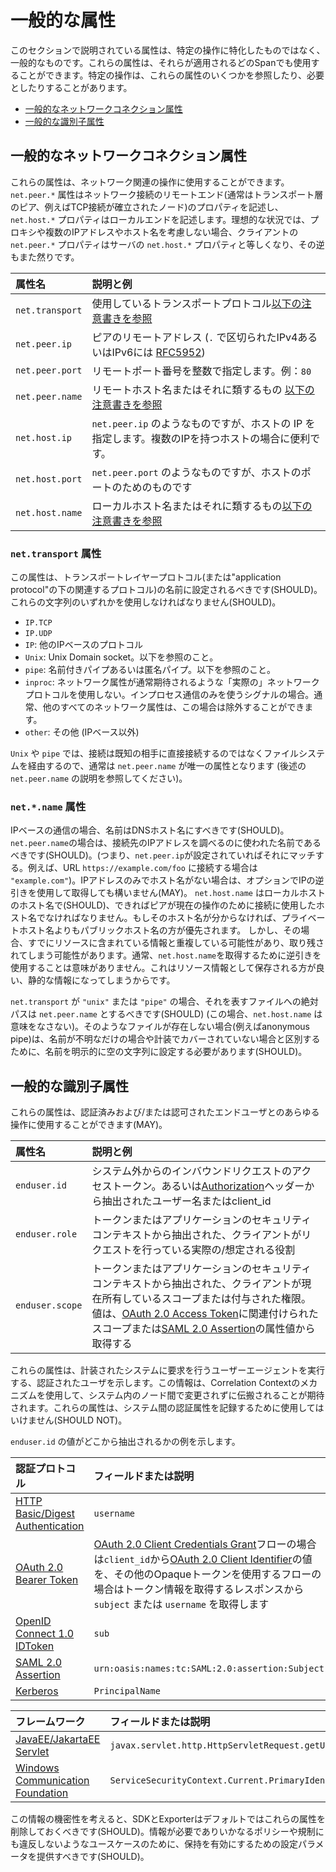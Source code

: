 <!--
# General attributes
-->

# 一般的な属性

<!--
The attributes described in this section are not specific to a particular operation but rather generic.
They may be used in any Span they apply to.
Particular operations may refer to or require some of these attributes.
-->

このセクションで説明されている属性は、特定の操作に特化したものではなく、一般的なものです。これらの属性は、それらが適用されるどのSpanでも使用することができます。特定の操作は、これらの属性のいくつかを参照したり、必要としたりすることがあります。

<!-- Re-generate TOC with `markdown-toc --no-first-h1 -i` -->
<!-- toc -->

<!--
- [General network connection attributes](#general-network-connection-attributes)
- [General identity attributes](#general-identity-attributes)
-->

- [一般的なネットワークコネクション属性](#一般的なネットワークコネクション属性)
- [一般的な識別子属性](#一般的な識別子属性)


<!-- tocstop -->

<!--
## General network connection attributes
-->

## 一般的なネットワークコネクション属性

<!--
These attributes may be used for any network related operation.
The `net.peer.*` attributes describe properties of the remote end of the network connection
(usually the transport-layer peer, e.g. the node to which a TCP connection was established),
while the `net.host.*` properties describe the local end.
In an ideal situation, not accounting for proxies, multiple IP addresses or host names,
the `net.peer.*` properties of a client are equal to the `net.host.*` properties of the server and vice versa.
-->

これらの属性は、ネットワーク関連の操作に使用することができます。`net.peer.*` 属性はネットワーク接続のリモートエンド(通常はトランスポート層のピア、例えばTCP接続が確立されたノード)のプロパティを記述し、`net.host.*` プロパティはローカルエンドを記述します。理想的な状況では、プロキシや複数のIPアドレスやホスト名を考慮しない場合、クライアントの `net.peer.*` プロパティはサーバの `net.host.*` プロパティと等しくなり、その逆もまた然りです。

<!--
|  Attribute name  |                                 Notes and examples                                |
| :--------------- | :-------------------------------------------------------------------------------- |
| `net.transport` | Transport protocol used. See [note below](#net.transport).                         |
| `net.peer.ip`   | Remote address of the peer (dotted decimal for IPv4 or [RFC5952][] for IPv6)       |
| `net.peer.port` | Remote port number as an integer. E.g., `80`.                                      |
| `net.peer.name` | Remote hostname or similar, see [note below](#net.name).                           |
| `net.host.ip`   | Like `net.peer.ip` but for the host IP. Useful in case of a multi-IP host.         |
| `net.host.port` | Like `net.peer.port` but for the host port.                                        |
| `net.host.name` | Local hostname or similar, see [note below](#net.name).                            |
-->

|  属性名  |                                 説明と例                               |
| :--------------- | :--------------------------------------------------------------------------------|
| `net.transport` | 使用しているトランスポートプロトコル[以下の注意書きを参照](#net.transport)              |
| `net.peer.ip`   | ピアのリモートアドレス (`.` で区切られたIPv4あるいはIPv6には [RFC5952][])       |
| `net.peer.port` | リモートポート番号を整数で指定します。例：`80`                                         |
| `net.peer.name` | リモートホスト名またはそれに類するもの [以下の注意書きを参照](#net.name)                 |
| `net.host.ip`   | `net.peer.ip` のようなものですが、ホストの IP を指定します。複数のIPを持つホストの場合に便利です。 |
| `net.host.port` | `net.peer.port` のようなものですが、ホストのポートのためのものです                      |
| `net.host.name` | ローカルホスト名またはそれに類するもの[以下の注意書きを参照](#net.name)                 |

<!--
[RFC5952]: https://tools.ietf.org/html/rfc5952
-->

[RFC5952]: https://tools.ietf.org/html/rfc5952

<!--
<a name="net.transport"></a>
-->

<a name="net.transport"></a>

<!--
### `net.transport` attribute
-->

### `net.transport` 属性

<!--
This attribute should be set to the name of the transport layer protocol (or the relevant protocol below the "application protocol"). One of these strings should be used:
-->

この属性は、トランスポートレイヤープロトコル(または"application protocol"の下の関連するプロトコル)の名前に設定されるべきです(SHOULD)。これらの文字列のいずれかを使用しなければなりません(SHOULD)。

<!--
* `IP.TCP`
* `IP.UDP`
* `IP`: Another IP-based protocol.
* `Unix`: Unix Domain socket. See note below.
* `pipe`: Named or anonymous pipe. See note below.
* `inproc`: Signals that there is only in-process communication not using a "real" network protocol in cases where network attributes would normally be expected. Usually all other network attributes can be left out in that case.
* `other`: Something else (not IP-based).
-->

* `IP.TCP`
* `IP.UDP`
* `IP`: 他のIPベースのプロトコル
* `Unix`: Unix Domain socket。以下を参照のこと。
* `pipe`: 名前付きパイプあるいは匿名パイプ。以下を参照のこと。
* `inproc`: ネットワーク属性が通常期待されるような「実際の」ネットワークプロトコルを使用しない。インプロセス通信のみを使うシグナルの場合。通常、他のすべてのネットワーク属性は、この場合は除外することができます。
* `other`: その他 (IPベース以外)


<!--
For `Unix` and `pipe`, since the connection goes over the file system instead of being directly to a known peer, `net.peer.name` is the only attribute that usually makes sense (see description of `net.peer.name` below).
-->

`Unix` や `pipe` では、接続は既知の相手に直接接続するのではなくファイルシステムを経由するので、通常は `net.peer.name` が唯一の属性となります (後述の `net.peer.name` の説明を参照してください)。

<!--
<a name="net.name"></a>
-->

<a name="net.name"></a>

<!--
### `net.*.name` attributes
-->

### `net.*.name` 属性

<!--
For IP-based communication, the name should be a DNS host name.
For `net.peer.name`, this should be the name that was used to look up the IP address that was connected to
(i.e., matching `net.peer.ip` if that one is set; e.g., `"example.com"` if connecting to an URL `https://example.com/foo`).
If only the IP address but no host name is available, reverse-lookup of the IP may optionally be used to obtain it.
`net.host.name` should be the host name of the local host,
preferably the one that the peer used to connect for the current operation.
If that is not known, a public hostname should be preferred over a private one. However, in that case it may be redundant with information already contained in resources and may be left out.
It will usually not make sense to use reverse-lookup to obtain `net.host.name`, as that would result in static information that is better stored as resource information.
-->

IPベースの通信の場合、名前はDNSホスト名にすべきです(SHOULD)。`net.peer.name`の場合は、接続先のIPアドレスを調べるのに使われた名前であるべきです(SHOULD)。(つまり、`net.peer.ip`が設定されていればそれにマッチする。例えば、URL `https://example.com/foo` に接続する場合は `"example.com"`)。IPアドレスのみでホスト名がない場合は、オプションでIPの逆引きを使用して取得しても構いません(MAY)。 `net.host.name` はローカルホストのホスト名で(SHOULD)、できればピアが現在の操作のために接続に使用したホスト名でなければなりません。もしそのホスト名が分からなければ、プライベートホスト名よりもパブリックホスト名の方が優先されます。 しかし、その場合、すでにリソースに含まれている情報と重複している可能性があり、取り残されてしまう可能性があります。通常、`net.host.name`を取得するために逆引きを使用することは意味がありません。これはリソース情報として保存される方が良い、静的な情報になってしまうからです。
<!--
If `net.transport` is `"unix"` or `"pipe"`, the absolute path to the file representing it should be used as `net.peer.name` (`net.host.name` doesn't make sense in that context).
If there is no such file (e.g., anonymous pipe),
the name should explicitly be set to the empty string to distinguish it from the case where the name is just unknown or not covered by the instrumentation.
-->

`net.transport` が `"unix"` または `"pipe"` の場合、それを表すファイルへの絶対パスは `net.peer.name` とするべきです(SHOULD) (この場合、`net.host.name` は意味をなさない)。そのようなファイルが存在しない場合(例えばanonymous pipe)は、名前が不明なだけの場合や計装でカバーされていない場合と区別するために、名前を明示的に空の文字列に設定する必要があります(SHOULD)。

<!--
## General identity attributes
-->

## 一般的な識別子属性

<!--
These attributes may be used for any operation with an authenticated and/or authorized enduser.
-->

これらの属性は、認証済みおよび/または認可されたエンドユーザとのあらゆる操作に使用することができます(MAY)。

<!--
|  Attribute name |                                 Notes and examples                                |
| :-------------- | :-------------------------------------------------------------------------------- |
| `enduser.id`    | Username or client_id extracted from the access token or [Authorization] header in the inbound request from outside the system.  |
| `enduser.role`  | Actual/assumed role the client is making the request under extracted from token or application security context. |
| `enduser.scope` | Scopes or granted authorities the client currently possesses extracted from token or application security context. The value would come from the scope associated with an [OAuth 2.0 Access Token] or an attribute value in a [SAML 2.0 Assertion]. |
-->

|  属性名 |                                 説明と例                                |
| :-------------- | :-------------------------------------------------------------------------------- |
| `enduser.id`    | システム外からのインバウンドリクエストのアクセストークン。あるいは[Authorization]ヘッダーから抽出されたユーザー名またはclient_id |
| `enduser.role`  | トークンまたはアプリケーションのセキュリティコンテキストから抽出された、クライアントがリクエストを行っている実際の/想定される役割 |
| `enduser.scope` | トークンまたはアプリケーションのセキュリティコンテキストから抽出された、クライアントが現在所有しているスコープまたは付与された権限。値は、[OAuth 2.0 Access Token]に関連付けられたスコープまたは[SAML 2.0 Assertion]の属性値から取得する |

<!--
These attributes describe the authenticated user driving the user agent making requests to the instrumented
system. It is expected this information would be propagated unchanged from node-to-node within the system
using the Correlation Context mechanism. These attributes should not be used to record system-to-system
authentication attributes.
-->

これらの属性は、計装されたシステムに要求を行うユーザーエージェントを実行する、認証されたユーザを示します。この情報は、Correlation Contextのメカニズムを使用して、システム内のノード間で変更されずに伝搬されることが期待されます。これらの属性は、システム間の認証属性を記録するために使用してはいけません(SHOULD NOT)。

<!--
Examples of where the `enduser.id` value is extracted from:
-->

`enduser.id` の値がどこから抽出されるかの例を示します。

<!--
| Authentication protocol | Field or description            |
| :---------------------- | :------------------------------ |
| [HTTP Basic/Digest Authentication] | `username`               |
| [OAuth 2.0 Bearer Token] | [OAuth 2.0 Client Identifier] value from `client_id` for the [OAuth 2.0 Client Credentials Grant] flow and `subject` or `username` from get token info response for other flows using opaque tokens. |
| [OpenID Connect 1.0 IDToken] | `sub` |
| [SAML 2.0 Assertion] | `urn:oasis:names:tc:SAML:2.0:assertion:Subject` |
| [Kerberos] | `PrincipalName` |
-->

| 認証プロトコル | フィールドまたは説明            |
| :---------------------- | :------------------------------ |
| [HTTP Basic/Digest Authentication] | `username`               |
| [OAuth 2.0 Bearer Token] | [OAuth 2.0 Client Credentials Grant]フローの場合は`client_id`から[OAuth 2.0 Client Identifier]の値を、その他のOpaqueトークンを使用するフローの場合はトークン情報を取得するレスポンスから `subject` または `username` を取得します |
| [OpenID Connect 1.0 IDToken] | `sub` |
| [SAML 2.0 Assertion] | `urn:oasis:names:tc:SAML:2.0:assertion:Subject` |
| [Kerberos] | `PrincipalName` |

<!--
| Framework               | Field or description            |
| :---------------------- | :------------------------------ |
| [JavaEE/JakartaEE Servlet] | `javax.servlet.http.HttpServletRequest.getUserPrincipal()` |
| [Windows Communication Foundation] | `ServiceSecurityContext.Current.PrimaryIdentity` |
-->

| フレームワーク               | フィールドまたは説明            |
| :---------------------- | :------------------------------ |
| [JavaEE/JakartaEE Servlet] | `javax.servlet.http.HttpServletRequest.getUserPrincipal()` |
| [Windows Communication Foundation] | `ServiceSecurityContext.Current.PrimaryIdentity` |


<!--
[Authorization]: https://tools.ietf.org/html/rfc7235#section-4.2
[OAuth 2.0 Access Token]: https://tools.ietf.org/html/rfc6749#section-3.3
[SAML 2.0 Assertion]: http://docs.oasis-open.org/security/saml/Post2.0/sstc-saml-tech-overview-2.0.html
[HTTP Basic/Digest Authentication]: https://tools.ietf.org/html/rfc2617
[OAuth 2.0 Bearer Token]: https://tools.ietf.org/html/rfc6750
[OAuth 2.0 Client Identifier]: https://tools.ietf.org/html/rfc6749#section-2.2
[OAuth 2.0 Client Credentials Grant]: https://tools.ietf.org/html/rfc6749#section-4.4
[OpenID Connect 1.0 IDToken]: https://openid.net/specs/openid-connect-core-1_0.html#IDToken
[Kerberos]: https://tools.ietf.org/html/rfc4120
[JavaEE/JakartaEE Servlet]: https://jakarta.ee/specifications/platform/8/apidocs/javax/servlet/http/HttpServletRequest.html
[Windows Communication Foundation]: https://docs.microsoft.com/en-us/dotnet/api/system.servicemodel.servicesecuritycontext?view=netframework-4.8
-->

[Authorization]: https://tools.ietf.org/html/rfc7235#section-4.2
[OAuth 2.0 Access Token]: https://tools.ietf.org/html/rfc6749#section-3.3
[SAML 2.0 Assertion]: http://docs.oasis-open.org/security/saml/Post2.0/sstc-saml-tech-overview-2.0.html
[HTTP Basic/Digest Authentication]: https://tools.ietf.org/html/rfc2617
[OAuth 2.0 Bearer Token]: https://tools.ietf.org/html/rfc6750
[OAuth 2.0 Client Identifier]: https://tools.ietf.org/html/rfc6749#section-2.2
[OAuth 2.0 Client Credentials Grant]: https://tools.ietf.org/html/rfc6749#section-4.4
[OpenID Connect 1.0 IDToken]: https://openid.net/specs/openid-connect-core-1_0.html#IDToken
[Kerberos]: https://tools.ietf.org/html/rfc4120
[JavaEE/JakartaEE Servlet]: https://jakarta.ee/specifications/platform/8/apidocs/javax/servlet/http/HttpServletRequest.html
[Windows Communication Foundation]: https://docs.microsoft.com/en-us/dotnet/api/system.servicemodel.servicesecuritycontext?view=netframework-4.8

<!--
Given the sensitive nature of this information, SDKs and exporters SHOULD drop these attributes by
default and then provide a configuration parameter to turn on retention for use cases where the
information is required and would not violate any policies or regulations.
-->

この情報の機密性を考えると、SDKとExporterはデフォルトではこれらの属性を削除しておくべきです(SHOULD)。情報が必要でありいかなるポリシーや規制にも違反しないようなユースケースのために、保持を有効にするための設定パラメータを提供すべきです(SHOULD)。
